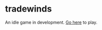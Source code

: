 # tradewinds
An idle game in development.
[Go here](https://pouncysilverkitten.github.io/tradewinds) to play.

